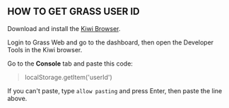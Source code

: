 ## **HOW TO GET GRASS USER ID**  

Download and install the [Kiwi Browser](https://play.google.com/store/apps/details?id=com.kiwibrowser.browser&hl=en).

Login to Grass Web and go to the dashboard, then open the Developer Tools in the Kiwi browser.

Go to the **Console** tab and paste this code:

> localStorage.getItem('userId')

If you can't paste, type `allow pasting` and press Enter, then paste the line above.
